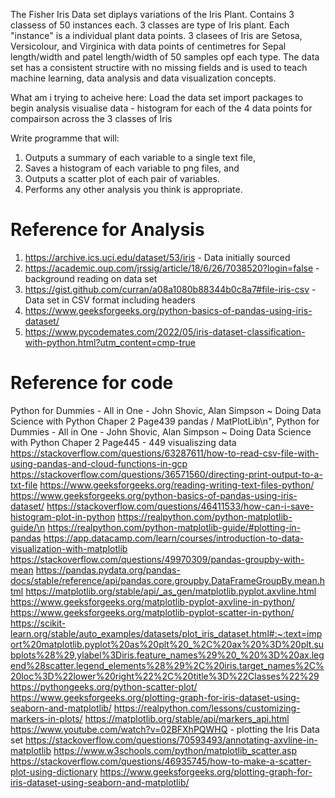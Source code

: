 The Fisher Iris Data set diplays variations of the Iris Plant. Contains 3 classess of 50 instances each. 3 classes are type of Iris plant. Each "instance" is a individual plant data points. 
3 clasees of Iris are Setosa, Versicolour, and Virginica with data points of centimetres for Sepal length/width and patel length/width of 50 samples opf each type. 
The data set has a consistent structire with no missing fields and is used to teach machine learning,  data analysis and data visualization concepts.  

What am i trying to acheive here: 
Load the data set
import packages to begin analysis
visualise data - histogram for each of the 4 data points for compairson across the 3 classes of Iris

Write programme that will:
1. Outputs a summary of each variable to a single text file, 
2. Saves a histogram of each variable to png files, and 
3. Outputs a scatter plot of each pair of variables. 
4. Performs any other analysis you think is appropriate.


# Reference for Analysis
1. https://archive.ics.uci.edu/dataset/53/iris - Data initially sourced
2. https://academic.oup.com/jrssig/article/18/6/26/7038520?login=false  -  background reading on data set
3. https://gist.github.com/curran/a08a1080b88344b0c8a7#file-iris-csv  -  Data set in CSV format including headers
4. https://www.geeksforgeeks.org/python-basics-of-pandas-using-iris-dataset/
5. https://www.pycodemates.com/2022/05/iris-dataset-classification-with-python.html?utm_content=cmp-true

# Reference for code
Python for Dummies - All in One - John Shovic,  Alan Simpson ~ Doing Data Science with Python Chaper 2  Page439 pandas / MatPlotLib\n",
Python for Dummies - All in One - John Shovic,  Alan Simpson ~ Doing Data Science with Python Chaper 2  Page445 - 449 visualiszing data
https://stackoverflow.com/questions/63287611/how-to-read-csv-file-with-using-pandas-and-cloud-functions-in-gcp
https://stackoverflow.com/questions/36571560/directing-print-output-to-a-txt-file
https://www.geeksforgeeks.org/reading-writing-text-files-python/
https://www.geeksforgeeks.org/python-basics-of-pandas-using-iris-dataset/
https://stackoverflow.com/questions/46411533/how-can-i-save-histogram-plot-in-python
https://realpython.com/python-matplotlib-guide/\n
https://realpython.com/python-matplotlib-guide/#plotting-in-pandas
https://app.datacamp.com/learn/courses/introduction-to-data-visualization-with-matplotlib
https://stackoverflow.com/questions/49970309/pandas-groupby-with-mean
https://pandas.pydata.org/pandas-docs/stable/reference/api/pandas.core.groupby.DataFrameGroupBy.mean.html
https://matplotlib.org/stable/api/_as_gen/matplotlib.pyplot.axvline.html
https://www.geeksforgeeks.org/matplotlib-pyplot-axvline-in-python/
https://www.geeksforgeeks.org/matplotlib-pyplot-scatter-in-python/
https://scikit-learn.org/stable/auto_examples/datasets/plot_iris_dataset.html#:~:text=import%20matplotlib.pyplot%20as%20plt%20_%2C%20ax%20%3D%20plt.subplots%28%29,ylabel%3Diris.feature_names%29%20_%20%3D%20ax.legend%28scatter.legend_elements%28%29%2C%20iris.target_names%2C%20loc%3D%22lower%20right%22%2C%20title%3D%22Classes%22%29
https://pythongeeks.org/python-scatter-plot/
https://www.geeksforgeeks.org/plotting-graph-for-iris-dataset-using-seaborn-and-matplotlib/
https://realpython.com/lessons/customizing-markers-in-plots/
https://matplotlib.org/stable/api/markers_api.html
https://www.youtube.com/watch?v=02BFXhPQWHQ - plotting the Iris Data set
https://stackoverflow.com/questions/70593493/annotating-axvline-in-matplotlib
https://www.w3schools.com/python/matplotlib_scatter.asp
https://stackoverflow.com/questions/46935745/how-to-make-a-scatter-plot-using-dictionary
https://www.geeksforgeeks.org/plotting-graph-for-iris-dataset-using-seaborn-and-matplotlib/


